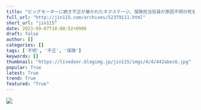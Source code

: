 ```yaml
---
title: "ビッグモーターに続き不正が暴かれたネクステージ、保険担当役員が原因不明の死を遂げてしまう・・・ : オレ的ゲーム速報＠刃"
full_url: "http://jin115.com/archives/52379111.html"
short_url: "jin115"
date: 2023-09-07T18:00:52+0900
draft: false
author: []
categories: []
tags: ['不明', '不正', '保険']
keywords: []
thumbnail: "https://livedoor.blogimg.jp/jin115/imgs/4/4/442abec6.jpg"
popular: True
latest: True
trend: True
featured: "True"
---
```


![](https://livedoor.blogimg.jp/jin115/imgs/4/4/442abec6.jpg)

